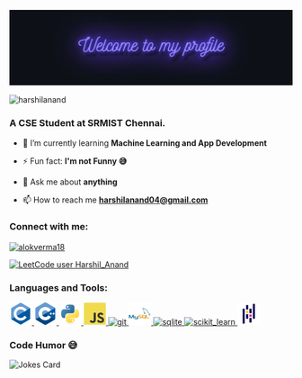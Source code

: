 ![harshilanand](https://github.com/harshilanand/harshilanand/blob/ac4f1fdaf359a4b2aba94cde630dff8695d6fd19/github%20welcome%20gif.gif)


![harshilanand](https://komarev.com/ghpvc/?username=harshilanand&color=blueviolet)</p>
<h3 align="left">A CSE Student at SRMIST Chennai.</h3>

- 🌱 I’m currently learning **Machine Learning and App Development** 

- ⚡ Fun fact: **I'm not Funny 😅**
  
- 💬 Ask me about **anything**

- 📫 How to reach me **harshilanand04@gmail.com**

<h3 align="left">Connect with me:</h3>
<p align="left">
<a href="https://www.linkedin.com/in/harshil-anand-6ab374265/" target="blank"><img align="center" src="https://raw.githubusercontent.com/rahuldkjain/github-profile-readme-generator/master/src/images/icons/Social/linked-in-alt.svg" alt="alokverma18" height="30" width="40" /></a>
</p>

[![LeetCode user Harshil_Anand](https://img.shields.io/badge/dynamic/json?style=for-the-badge&labelColor=black&color=%23ffa116&label=Solved&query=solvedOverTotal&url=https%3A%2F%2Fbadge.xyli.tech/%2Fapi%2Fusers%2FHarshil_Anand&logo=leetcode&logoColor=yellow)](https://leetcode.com/Harshil_Anand/)

<h3 align="left">Languages and Tools:</h3>
<p align="left">
<a href="https://www.cprogramming.com/" target="_blank" rel="noreferrer"> <img src="https://raw.githubusercontent.com/devicons/devicon/master/icons/c/c-original.svg" alt="c" width="40" height="40"/> </a> 
<a href="https://www.w3schools.com/cpp/" target="_blank" rel="noreferrer"> <img src="https://raw.githubusercontent.com/devicons/devicon/master/icons/cplusplus/cplusplus-original.svg" alt="cplusplus" width="40" height="40"/> </a> 
<a href="https://www.python.org" target="_blank" rel="noreferrer"> <img src="https://raw.githubusercontent.com/devicons/devicon/master/icons/python/python-original.svg" alt="python" width="40" height="40"/> </a>
<a href="https://developer.mozilla.org/en-US/docs/Web/JavaScript" target="_blank" rel="noreferrer"> <img src="https://raw.githubusercontent.com/devicons/devicon/master/icons/javascript/javascript-original.svg" alt="javascript" width="40" height="40"/> </a> 
<a href="https://git-scm.com/" target="_blank" rel="noreferrer"> <img src="https://www.vectorlogo.zone/logos/git-scm/git-scm-icon.svg" alt="git" width="40" height="40"/> </a> 
<a href="https://www.mysql.com/" target="_blank" rel="noreferrer"> <img src="https://raw.githubusercontent.com/devicons/devicon/master/icons/mysql/mysql-original-wordmark.svg" alt="mysql" width="40" height="40"/> </a> 
<a href="https://www.sqlite.org/" target="_blank" rel="noreferrer"> <img src="https://www.vectorlogo.zone/logos/sqlite/sqlite-icon.svg" alt="sqlite" width="40" height="40"/> </a>
<a href="https://scikit-learn.org/" target="_blank" rel="noreferrer"> <img src="https://upload.wikimedia.org/wikipedia/commons/0/05/Scikit_learn_logo_small.svg" alt="scikit_learn" width="40" height="40"/> </a> 
<a href="https://pandas.pydata.org/" target="_blank" rel="noreferrer"> <img src="https://raw.githubusercontent.com/devicons/devicon/2ae2a900d2f041da66e950e4d48052658d850630/icons/pandas/pandas-original.svg" alt="pandas" width="40" height="40"/> </a>  </p>


### Code Humor 😅
<img src="https://readme-jokes.vercel.app/api?theme=random" alt="Jokes Card" />
